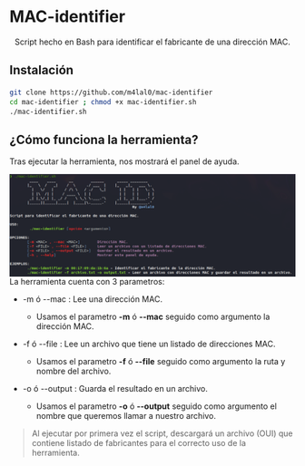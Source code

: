 # MAC-identifier
<p align="center">
Script hecho en Bash para identificar el fabricante de una dirección MAC.
</p>

## Instalación
```bash
git clone https://github.com/m4lal0/mac-identifier
cd mac-identifier ; chmod +x mac-identifier.sh
./mac-identifier.sh
```

## ¿Cómo funciona la herramienta?
Tras ejecutar la herramienta, nos mostrará el panel de ayuda.

<p align="center">
<img src="images/helpPanel.png"
	alt="Help"
	style="float: left; margin-right: 10px;" />
</p>

La herramienta cuenta con 3 parametros:

* -m ó --mac : Lee una dirección MAC.
    + Usamos el parametro **-m** ó **--mac** seguido como argumento la dirección MAC.

* -f ó --file :  Lee un archivo que tiene un listado de direcciones MAC.
    + Usamos el parametro **-f** ó **--file** seguido como argumento la ruta y nombre del archivo.

* -o ó --output : Guarda el resultado en un archivo.
    + Usamos el parametro **-o** ó **--output** seguido como argumento el nombre que queremos llamar a nuestro archivo.


> Al ejecutar por primera vez el script, descargará un archivo (OUI) que contiene listado de fabricantes para el correcto uso de la herramienta.